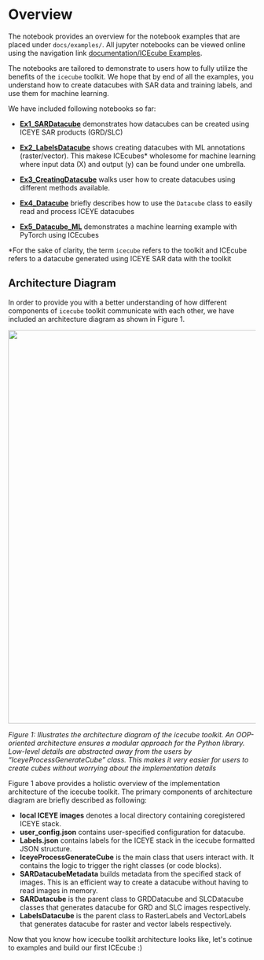 # Overview

The notebook provides an overview for the notebook examples that are placed under `docs/examples/`. All jupyter notebooks can be viewed online using the navigation link [documentation/ICEcube Examples](https://iceye-ltd.github.io/icecube/examples). 

The notebooks are tailored to demonstrate to users how to fully utilize the benefits of the `icecube` toolkit. We hope that by end of all the examples, you understand how to create datacubes with SAR data and training labels, and use them for machine learning.


We have included following notebooks so far:

- **[Ex1_SARDatacube](https://iceye-ltd.github.io/icecube/examples/Ex1_SARDatacube)** demonstrates how datacubes can be created using ICEYE SAR products (GRD/SLC)

- **[Ex2_LabelsDatacube](https://iceye-ltd.github.io/icecube/examples/Ex2_LabelsDatacube)** shows creating datacubes with ML annotations (raster/vector). This makese  ICEcubes* wholesome for machine learning where input data (X) and output (y) can be found under one umbrella. 

- **[Ex3_CreatingDatacube](https://iceye-ltd.github.io/icecube/examples/Ex3_CreatingDatacube)** walks user how to create datacubes using different methods available.  

- **[Ex4_Datacube](https://iceye-ltd.github.io/icecube/examples/Ex4_Datacube)** briefly describes how to use the `Datacube` class to easily read and process ICEYE datacubes

- **[Ex5_Datacube_ML](https://iceye-ltd.github.io/icecube/examples/Ex5_Datacube_for_ML)** demonstrates a machine learning example with PyTorch using ICEcubes 

*For the sake of clarity, the term `icecube` refers to the toolkit and ICEcube refers to a datacube generated using ICEYE SAR data with the toolkit

## Architecture Diagram

In order to provide you with a better understanding of how different components of `icecube` toolkit communicate with each other, we have included an architecture diagram as shown in Figure 1.

<p align="center">
<img src="https://raw.githubusercontent.com/iceye-ltd/icecube/update/docs/notebooks/assets/icecube_architecture_diagram.png?token=ACIXOQMPHXLZ4LQCY4VKRM3BEZQVK" width="800"/>
</p>

<i> Figure 1: Illustrates the architecture diagram of the icecube toolkit. An OOP-oriented architecture ensures a modular approach for the Python library. Low-level details are abstracted away from the users by “IceyeProcessGenerateCube” class. This makes it very easier for users to create cubes without worrying about the implementation details </i>

Figure 1 above provides a holistic overview of the implementation  architecture of the icecube toolkit. The primary components of architecture diagram are briefly described as following:


- **local ICEYE images** denotes a local directory containing coregistered ICEYE stack.
- **user_config.json** contains user-specified configuration for datacube.
- **Labels.json** contains labels for the ICEYE stack in the icecube formatted  JSON structure. 
- **IceyeProcessGenerateCube** is the main class that users interact with. It contains the logic to trigger the right classes (or code blocks).
- **SARDatacubeMetadata** builds metadata from the specified stack of images. This is an efficient way to create a datacube without having to read images in memory.
- **SARDatacube** is the parent class to GRDDatacube and SLCDatacube classes that generates datacube for GRD and SLC images respectively.
- **LabelsDatacube** is the parent class to RasterLabels and VectorLabels that generates datacube  for raster and vector labels respectively. 


Now that you know how icecube toolkit architecture looks like, let's cotinue to examples and build our first ICEcube :)